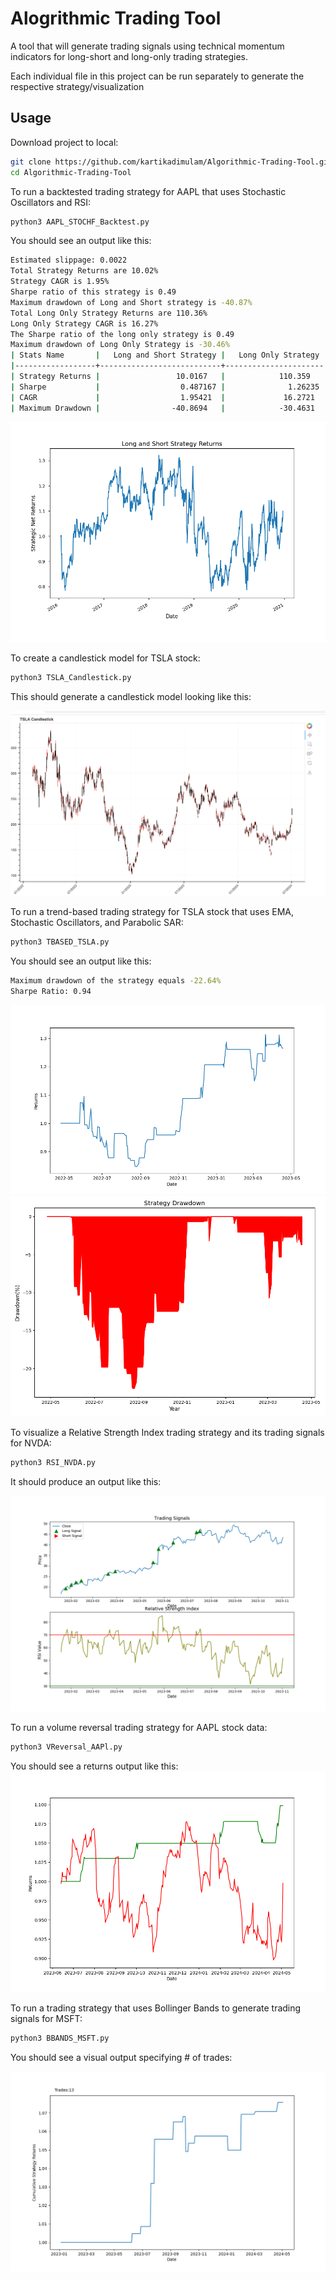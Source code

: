 # Alogrithmic Trading Tool

A tool that will generate trading signals using technical momentum indicators for long-short and long-only trading strategies. 

Each individual file in this project can be run separately to generate the respective strategy/visualization

## Usage
Download project to local:
```bash
git clone https://github.com/kartikadimulam/Algorithmic-Trading-Tool.git
cd Algorithmic-Trading-Tool
```
To run a backtested trading strategy for AAPL that uses Stochastic Oscillators and RSI:

```bash
python3 AAPL_STOCHF_Backtest.py
```

You should see an output like this: 

```bash
Estimated slippage: 0.0022
Total Strategy Returns are 10.02%
Strategy CAGR is 1.95%
Sharpe ratio of this strategy is 0.49
Maximum drawdown of Long and Short strategy is -40.87%
Total Long Only Strategy Returns are 110.36%
Long Only Strategy CAGR is 16.27%
The Sharpe ratio of the long only strategy is 0.49
Maximum drawdown of Long Only Strategy is -30.46%
| Stats Name       |   Long and Short Strategy |   Long Only Strategy |
|------------------+---------------------------+----------------------|
| Strategy Returns |                 10.0167   |            110.359   |
| Sharpe           |                  0.487167 |              1.26235 |
| CAGR             |                  1.95421  |             16.2721  |
| Maximum Drawdown |                -40.8694   |            -30.4631  |

```
![Long-Short Visualization](Long-Short.png)

To create a candlestick model for TSLA stock:

```bash
python3 TSLA_Candlestick.py
```

This should generate a candlestick model looking like this:

![Candlestick Model](TSLA_Candlestick.png)

To run a trend-based trading strategy for TSLA stock that uses EMA, Stochastic Oscillators, and Parabolic SAR:

```bash
python3 TBASED_TSLA.py
```

You should see an output like this:

```bash
Maximum drawdown of the strategy equals -22.64%
Sharpe Ratio: 0.94
```
![Returns](returns_tbased_tsla.png)
![Drawdown](ddown_tbased_tsla.png)

To visualize a Relative Strength Index trading strategy and its trading signals for NVDA:

```bash
python3 RSI_NVDA.py
```
It should produce an output like this:

![rsi_nvda](rsi_visual_nvda.png)

To run a volume reversal trading strategy for AAPL stock data:

```bash
python3 VReversal_AAPl.py
```

You should see a returns output like this:
![vreversal-aapl](vreversal_visual_aapl.png)

To run a trading strategy that uses Bollinger Bands to generate trading signals for MSFT:

```bash
python3 BBANDS_MSFT.py
```

You should see a visual output specifying # of trades:

![bbandsmsft](bbands_visual_msft.png)












